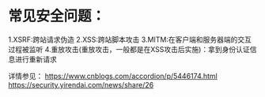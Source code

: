 
# 常见安全问题：
1.XSRF:跨站请求伪造
2.XSS:跨站脚本攻击
3.MITM:在客户端和服务器端的交互过程被监听
4.重放攻击(重放攻击，一般都是在XSS攻击后实施)：拿到身份认证信息进行重新请求

详情参见：
https://www.cnblogs.com/accordion/p/5446174.html
https://security.yirendai.com/news/share/26

